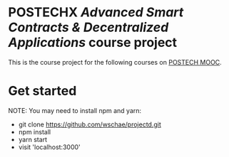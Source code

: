 # POSTECHX *Advanced Smart Contracts & Decentralized Applications* course project

This is the course project for the following courses on [POSTECH MOOC](https://nm.smartlearn.kr/).

# Get started

NOTE: You may need to install npm and yarn:

* git clone https://github.com/wschae/projectd.git
* npm install
* yarn start
* visit 'localhost:3000'
